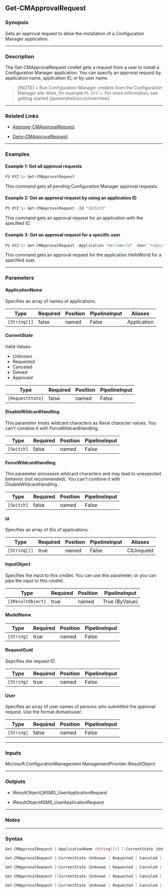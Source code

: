 Get-CMApprovalRequest
---------------------




### Synopsis
Gets an approval request to allow the installation of a Configuration Manager application.



---


### Description

The Get-CMApprovalRequest cmdlet gets a request from a user to install a Configuration Manager application. You can specify an approval request by application name, application ID, or by user name.



> [!NOTE] > Run Configuration Manager cmdlets from the Configuration Manager site drive, for example `PS XYZ:>`. For more information, see getting started (/powershell/sccm/overview).



---


### Related Links
* [Approve-CMApprovalRequest](Approve-CMApprovalRequest)



* [Deny-CMApprovalRequest](Deny-CMApprovalRequest)





---


### Examples
#### Example 1: Get all approval requests
```PowerShell
PS XYZ:\> Get-CMApprovalRequest
```
This command gets all pending Configuration Manager approval requests.
#### Example 2: Get an approval request by using an application ID
```PowerShell
PS XYZ:\> Get-CMApprovalRequest -Id "1635223"
```
This command gets an approval request for an application with the specified ID.
#### Example 3: Get an approval request for a specific user
```PowerShell
PS XYZ:\> Get-CMApprovalRequest -Application "HelloWorld" -User "tsqa\davidchew"
```
This command gets an approval request for the application HelloWorld for a specified user.


---


### Parameters
#### **ApplicationName**

Specifies an array of names of applications.






|Type        |Required|Position|PipelineInput|Aliases    |
|------------|--------|--------|-------------|-----------|
|`[String[]]`|false   |named   |False        |Application|



#### **CurrentState**





Valid Values:

* Unknown
* Requested
* Canceled
* Denied
* Approved






|Type            |Required|Position|PipelineInput|
|----------------|--------|--------|-------------|
|`[RequestState]`|false   |named   |False        |



#### **DisableWildcardHandling**

This parameter treats wildcard characters as literal character values. You can't combine it with ForceWildcardHandling .






|Type      |Required|Position|PipelineInput|
|----------|--------|--------|-------------|
|`[Switch]`|false   |named   |False        |



#### **ForceWildcardHandling**

This parameter processes wildcard characters and may lead to unexpected behavior (not recommended). You can't combine it with DisableWildcardHandling .






|Type      |Required|Position|PipelineInput|
|----------|--------|--------|-------------|
|`[Switch]`|false   |named   |False        |



#### **Id**

Specifies an array of IDs of applications.






|Type        |Required|Position|PipelineInput|Aliases   |
|------------|--------|--------|-------------|----------|
|`[String[]]`|true    |named   |False        |CIUniqueId|



#### **InputObject**

Specifies the input to this cmdlet. You can use this parameter, or you can pipe the input to this cmdlet.






|Type             |Required|Position|PipelineInput |
|-----------------|--------|--------|--------------|
|`[IResultObject]`|true    |named   |True (ByValue)|



#### **ModelName**








|Type      |Required|Position|PipelineInput|
|----------|--------|--------|-------------|
|`[String]`|true    |named   |False        |



#### **RequestGuid**

Sepcifies the request ID.






|Type      |Required|Position|PipelineInput|
|----------|--------|--------|-------------|
|`[String]`|true    |named   |False        |



#### **User**

Specifies an array of user names of persons who submitted the approval request. Use the format domain\user.






|Type      |Required|Position|PipelineInput|
|----------|--------|--------|-------------|
|`[String]`|false   |named   |False        |





---


### Inputs
Microsoft.ConfigurationManagement.ManagementProvider.IResultObject





---


### Outputs
* IResultObject[]#SMS_UserApplicationRequest


* IResultObject#SMS_UserApplicationRequest






---


### Notes




---


### Syntax
```PowerShell
Get-CMApprovalRequest [-ApplicationName <String[]>] [-CurrentState {Unknown | Requested | Canceled | Denied | Approved}] [-DisableWildcardHandling] [-ForceWildcardHandling] [-User <String>] [<CommonParameters>]
```
```PowerShell
Get-CMApprovalRequest [-CurrentState {Unknown | Requested | Canceled | Denied | Approved}] [-DisableWildcardHandling] [-ForceWildcardHandling] -Id <String[]> [-User <String>] [<CommonParameters>]
```
```PowerShell
Get-CMApprovalRequest [-CurrentState {Unknown | Requested | Canceled | Denied | Approved}] [-DisableWildcardHandling] [-ForceWildcardHandling] -InputObject <IResultObject> [-User <String>] [<CommonParameters>]
```
```PowerShell
Get-CMApprovalRequest [-CurrentState {Unknown | Requested | Canceled | Denied | Approved}] [-DisableWildcardHandling] [-ForceWildcardHandling] -ModelName <String> [-User <String>] [<CommonParameters>]
```
```PowerShell
Get-CMApprovalRequest [-CurrentState {Unknown | Requested | Canceled | Denied | Approved}] [-DisableWildcardHandling] [-ForceWildcardHandling] -RequestGuid <String> [-User <String>] [<CommonParameters>]
```

